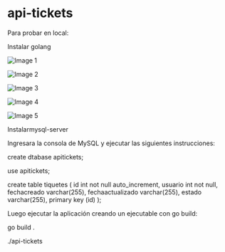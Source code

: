 # api-tickets

Para probar en local:

Instalar golang

![Image 1](https://github.com/felipearceg/api-tickets/blob/master/descargargo.png)

![Image 2](https://github.com/felipearceg/api-tickets/blob/master/descomprimirgo.png)

![Image 3](https://github.com/felipearceg/api-tickets/blob/master/editaretcprofile.png)

![Image 4](https://github.com/felipearceg/api-tickets/blob/master/variabledeentorno.png)

![Image 5](https://github.com/felipearceg/api-tickets/blob/master/reiniciar.png)

Instalarmysql-server

Ingresara la consola de MySQL y ejecutar las siguientes instrucciones:

create dtabase apitickets;

use apitickets;

create table tiquetes (
	id int not null auto_increment,
	usuario int not null,
	fechacreado varchar(255),
	fechaactualizado varchar(255),
	estado varchar(255),
	primary key (id)
);

Luego ejecutar la aplicación creando un ejecutable con go build:

go build .

./api-tickets